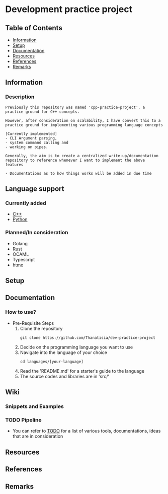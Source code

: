# Development practice project

## Table of Contents
+ [Information](#information)
+ [Setup](BUILD.md)
+ [Documentation](#documentation)
+ [Resources](#resources)
+ [References](#references)
+ [Remarks](#remarks)

## Information
### Description
```
Previously this repository was named 'cpp-practice-project', a practice ground for C++ concepts.

However, after consideration on scalability, I have convert this to a practice ground for implementing various programming language concepts 

[Currently implemented]
- CLI Argument parsing, 
- system command calling and 
- working on pipes.

Generally, the aim is to create a centralized write-up/documentation repository to reference whenever I want to implement the above features

- Documentations as to how things works will be added in due time
```

## Language support
### Currently added
+ [C++](languages/cpp)
+ [Python](languages/python)

### Planned/In consideration
+ Golang
+ Rust
+ OCAML
+ Typescript
+ htmx

## Setup

## Documentation
### How to use?
- Pre-Requisite Steps
    1. Clone the repository
        ```console
        git clone https://github.com/Thanatisia/dev-practice-project
        ```
    2. Decide on the programming language you want to use
    3. Navigate into the language of your choice
        ```console
        cd languages/[your-language]
        ```
    4. Read the 'README.md' for a starter's guide to the language
    5. The source codes and libraries are in 'src/'

## Wiki

### Snippets and Examples

### TODO Pipeline
+ You can refer to [TODO](TODO.md) for a list of various tools, documentations, ideas that are in consideration

## Resources

## References

## Remarks
